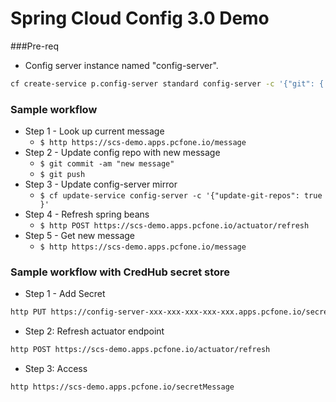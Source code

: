 # Spring Cloud Config 3.0 Demo 

###Pre-req
* Config server instance named "config-server". 
```bash
cf create-service p.config-server standard config-server -c '{"git": { "uri": "https://github.com/spring-cloud-workspace/confgurations" } }'
```

### Sample workflow
* Step 1 - Look up current message
    * ``$ http https://scs-demo.apps.pcfone.io/message``
* Step 2 - Update config repo with new message
    * `$ git commit -am "new message"`
    * `$ git push`
* Step 3 - Update config-server mirror
    * ``$ cf update-service config-server -c '{"update-git-repos": true }'``
* Step 4 - Refresh spring beans
    * `$ http POST https://scs-demo.apps.pcfone.io/actuator/refresh`
* Step 5 - Get new message
    * `$ http https://scs-demo.apps.pcfone.io/message`

### Sample workflow with CredHub secret store
* Step 1 - Add Secret
```bash
http PUT https://config-server-xxx-xxx-xxx-xxx-xxx.apps.pcfone.io/secrets/scs-demo-client/development/master/secretMessage Authorization:"$(cf oauth-token)" secretMessage=Taco
```

* Step 2: Refresh actuator endpoint
```bash
http POST https://scs-demo.apps.pcfone.io/actuator/refresh
```

* Step 3: Access
```bash
http https://scs-demo.apps.pcfone.io/secretMessage
```